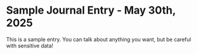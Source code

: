 # Sample Journal Entry - May 30th, 2025

This is a sample entry. You can talk about anything you want, but be careful with sensitive data!